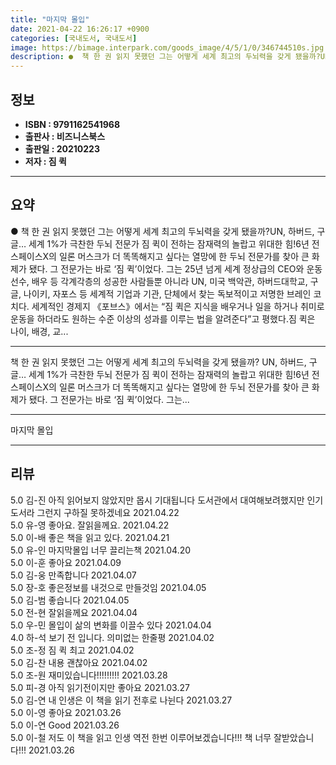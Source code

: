 ```yaml
---
title: "마지막 몰입"
date: 2021-04-22 16:26:17 +0900
categories: [국내도서, 국내도서]
image: https://bimage.interpark.com/goods_image/4/5/1/0/346744510s.jpg
description: ●  책 한 권 읽지 못했던 그는 어떻게 세계 최고의 두뇌력을 갖게 됐을까?UN, 하버드, 구글… 세계 1%가 극찬한 두뇌 전문가 짐 퀵이 전하는 잠재력의 놀랍고 위대한 힘!6년 전 스페이스X의 일론 머스크가 더 똑똑해지고 싶다는 열망에 한 두뇌 전문가를 찾아 큰 화제가 됐다. 그 전문가는 바로 ‘짐 퀵
---
```


## **정보**

- **ISBN : 9791162541968**
- **출판사 : 비즈니스북스**
- **출판일 : 20210223**
- **저자 : 짐 퀵**

------



## **요약**

●  책 한 권 읽지 못했던 그는 어떻게 세계 최고의 두뇌력을 갖게 됐을까?UN, 하버드, 구글… 세계 1%가 극찬한 두뇌 전문가 짐 퀵이 전하는 잠재력의 놀랍고 위대한 힘!6년 전 스페이스X의 일론 머스크가 더 똑똑해지고 싶다는 열망에 한 두뇌 전문가를 찾아 큰 화제가 됐다. 그 전문가는 바로 ‘짐 퀵’이었다. 그는 25년 넘게 세계 정상급의 CEO와 운동선수, 배우 등 각계각층의 성공한 사람들뿐 아니라 UN, 미국 백악관, 하버드대학교, 구글, 나이키, 자포스 등 세계적 기업과 기관, 단체에서 찾는 독보적이고 저명한 브레인 코치다. 세계적인 경제지 《포브스》에서는 “짐 퀵은 지식을 배우거나 일을 하거나 취미로 운동을 하더라도 원하는 수준 이상의 성과를 이루는 법을 알려준다”고 평했다.짐 퀵은 나이, 배경, 교...

------

책 한 권 읽지 못했던 그는 어떻게 세계 최고의 두뇌력을 갖게 됐을까?
UN, 하버드, 구글… 세계 1%가 극찬한 두뇌 전문가 짐 퀵이 전하는 잠재력의 놀랍고 위대한 힘!6년 전 스페이스X의 일론 머스크가 더 똑똑해지고 싶다는 열망에 한 두뇌 전문가를 찾아 큰 화제가 됐다. 그 전문가는 바로 ‘짐 퀵’이었다. 그는... 

------


마지막 몰입 

------


## **리뷰** 

5.0 김-진 아직  읽어보지 않았지만 몹시 기대됩니다
도서관에서 대여해보려했지만 인기도서라 그런지 구하질 못하겠네요 2021.04.22 <br/>5.0 유-영 좋아요. 잘읽을께요. 2021.04.22 <br/>5.0 이-배 좋은 책을 읽고 있다. 2021.04.21 <br/>5.0 유-인 마지막몰입 너무 끌리는책 2021.04.20 <br/>5.0 이-훈 좋아요 2021.04.09 <br/>5.0 김-웅 만족합니다 2021.04.07 <br/>5.0 장-호 좋은정보를 내것으로 만들것임 2021.04.05 <br/>5.0 김-범 좋습니다 2021.04.05 <br/>5.0 전-현 잘읽을께요 2021.04.04 <br/>5.0 우-민 몰입이 삶의 변화를 이끌수 있다 2021.04.04 <br/>4.0 하-석 보기 전 입니다. 의미없는 한줄평 2021.04.02 <br/>5.0 조-정 짐 퀵 최고 2021.04.02 <br/>5.0 김-찬 내용 괜찮아요 2021.04.02 <br/>5.0 조-원 재미있습니다!!!!!!!!! 2021.03.28 <br/>5.0 피-경 아직 읽기전이지만 좋아요 2021.03.27 <br/>5.0 김-연 내 인생은 이 책을 읽기 전후로 나뉜다 2021.03.27 <br/>5.0 이-영 좋아요 2021.03.26 <br/>5.0 이-연 Good 2021.03.26 <br/>5.0 이-철 저도 이 책을 읽고 인생 역전 한번 이루어보겠습니다!!! 책 너무 잘받았습니다!!! 2021.03.26 <br/>